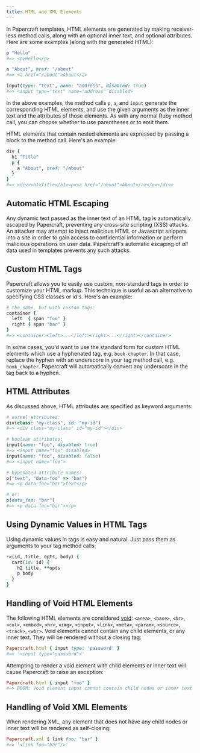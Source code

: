 ```yaml
---
title: HTML and XML Elements
---
```


In Papercraft templates, HTML elements are generated by making receiver-less
method calls, along with an optional inner text, and optional attributes. Here
are some examples (along with the generated HTML):

```ruby
p "Hello"
#=> <p>Hello</p>

a "About", href: "/about"
#=> <a href="/about">About</a>

input(type: "text", name: "address", disabled: true)
#=> <input type="text" name="address" disabled>
```

In the above examples, the method calls `p`, `a`, and `input` generate the
corresponding HTML elements, and use the given arguments as the inner text and
the attributes of those elements. As with any normal Ruby method call, you can
choose whether to use parentheses or to emit them.

HTML elements that contain nested elements are expressed by passing a block to
the method call. Here's an example:

```ruby
div {
  h1 "Title"
  p {
    a "About", href: "/about"
  }
}
#=> <div><h1>Title</h1><p><a href="/about">About</a></p></div>
```

## Automatic HTML Escaping

Any dynamic text passed as the inner text of an HTML tag is automatically
escaped by Papercraft, preventing any cross-site scripting (XSS) attacks. An
attacker may attempt to inject malicious HTML or Javascript snippets into a site
in order to gain access to confidential information or perform malicious
operations on user data. Papercraft's automatic escaping of *all* data used in
templates prevents any such attacks.

## Custom HTML Tags

Papercraft allows you to easily use custom, non-standard tags in order to
customize your HTML markup. This technique is useful as an alternative to
specifying CSS classes or id's. Here's an example:

```ruby
# the same, but with custom tags:
container {
  left  { span "foo" }
  right { span "bar" }
}
#=> <container><left>...</left><right>...</right></container>
```

In some cases, you'd want to use the standard form for custom HTML elements
which use a hyphenated tag, e.g. `book-chapter`. In that case, replace the
hyphen with an underscore in your tag method call, e.g. `book_chapter`.
Papercraft will automatically convert any underscore in the tag back to a
hyphen.

## HTML Attributes

As discussed above, HTML attributes are specified as keyword arguments:

```ruby
# normal attributes:
div(class: "my-class", id: "my-id")
#=> <div class="my-class" id="my-id"></div>

# boolean attributes:
input(name: "foo", disabled: true) 
#=> <input name="foo" disabled>
input(name: "foo", disabled: false)
#=> <input name="foo">

# hypenated attribute names:
p("text", "data-foo" => "bar")
#=> <p data-foo="bar">text</p>

# or:
p(data_foo: "bar")
#=> <p data-foo="bar"></p>
```

## Using Dynamic Values in HTML Tags

Using dynamic values in tags is easy and natural. Just pass them as arguments
to your tag method calls:

```ruby
->(id, title, opts, body) {
  card(id: id) {
    h2 title, **opts
    p body
  }
}
```

## Handling of Void HTML Elements

The following HTML elements are considered
[void](https://developer.mozilla.org/en-US/docs/Glossary/Void_element):
`<area>`, `<base>`, `<br>`, `<col>`, `<embed>`, `<hr>`, `<img>`, `<input>`,
`<link>`, `<meta>`, `<param>`, `<source>`, `<track>`, `<wbr>`. Void elements
cannot contain any child elements, or any inner text. They will be rendered 
without a closing tag:

```ruby
Papercraft.html { input type: 'password' }
#=> '<input type="password">'
```

Attempting to render a void element with child elements or inner text will cause
Papercraft to raise an exception:

```ruby
Papercraft.html { input "foo" }
#=> BOOM: Void element input cannot contain child nodes or inner text
```

## Handling of Void XML Elements

When rendering XML, any element that does not have any child nodes or inner text
will be rendered as self-closing:

```ruby
Papercraft.xml { link foo: "bar" }
#=> '<link foo="bar"/>'
```
